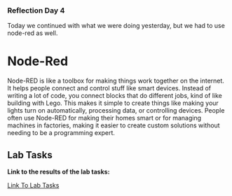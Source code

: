 ### Reflection Day 4

Today we continued with what we were doing yesterday, but we had to use node-red as well.

# Node-Red

Node-RED is like a toolbox for making things work together on the internet. It helps people connect and control stuff like smart devices. Instead of writing a lot of code, you connect blocks that do different jobs, kind of like building with Lego. This makes it simple to create things like making your lights turn on automatically, processing data, or controlling devices. People often use Node-RED for making their homes smart or for managing machines in factories, making it easier to create custom solutions without needing to be a programming expert.

## Lab Tasks

**Link to the results of the lab tasks:**

[Link To Lab Tasks](/Vincent/Days/Fourthday#-Challenge-1)